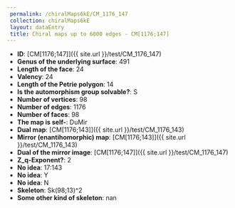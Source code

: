 ```yaml
--- 
 permalink: /chiralMaps6kE/CM_1176_147 
 collection: chiralMaps6kE
 layout: dataEntry
 title: Chiral maps up to 6000 edges - CM[1176;147]
---
```


- **ID**: [CM[1176;147]]({{ site.url }}/test/CM_1176_147)
- **Genus of the underlying surface**: 491
- **Length of the face**: 24
- **Valency**: 24
- **Length of the Petrie polygon**: 14
- **Is the automorphism group solvable?**: S
- **Number of vertices**: 98
- **Number of edges**: 1176
- **Number of faces**: 98
- **The map is self-**: DuMir
- **Dual map**: [CM[1176;143]]({{ site.url }}/test/CM_1176_143)
- **Mirror (enantihomorphic) map**: [CM[1176;143]]({{ site.url }}/test/CM_1176_143)
- **Dual of the mirror image**: [CM[1176;147]]({{ site.url }}/test/CM_1176_147)
- **Z_q-Exponent?**: 2
- **No idea**:  17:143
- **No idea**: Y
- **No idea**: N
- **Skeleton**: Sk(98;13)^2
- **Some other kind of skeleton**: nan
